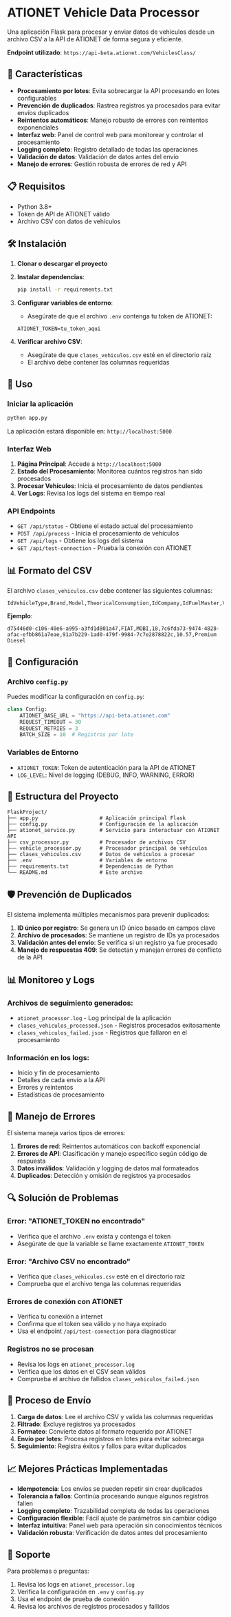 # ATIONET Vehicle Data Processor

Una aplicación Flask para procesar y enviar datos de vehículos desde un archivo CSV a la API de ATIONET de forma segura y eficiente.

**Endpoint utilizado**: `https://api-beta.ationet.com/VehiclesClass/`

## 🚀 Características

- **Procesamiento por lotes**: Evita sobrecargar la API procesando en lotes configurables
- **Prevención de duplicados**: Rastrea registros ya procesados para evitar envíos duplicados
- **Reintentos automáticos**: Manejo robusto de errores con reintentos exponenciales
- **Interfaz web**: Panel de control web para monitorear y controlar el procesamiento
- **Logging completo**: Registro detallado de todas las operaciones
- **Validación de datos**: Validación de datos antes del envío
- **Manejo de errores**: Gestión robusta de errores de red y API

## 📋 Requisitos

- Python 3.8+
- Token de API de ATIONET válido
- Archivo CSV con datos de vehículos

## 🛠️ Instalación

1. **Clonar o descargar el proyecto**

2. **Instalar dependencias**:
   ```bash
   pip install -r requirements.txt
   ```

3. **Configurar variables de entorno**:
   - Asegúrate de que el archivo `.env` contenga tu token de ATIONET:
   ```
   ATIONET_TOKEN=tu_token_aqui
   ```

4. **Verificar archivo CSV**:
   - Asegúrate de que `clases_vehiculos.csv` esté en el directorio raíz
   - El archivo debe contener las columnas requeridas

## 🎯 Uso

### Iniciar la aplicación

```bash
python app.py
```

La aplicación estará disponible en: `http://localhost:5000`

### Interfaz Web

1. **Página Principal**: Accede a `http://localhost:5000`
2. **Estado del Procesamiento**: Monitorea cuántos registros han sido procesados
3. **Procesar Vehículos**: Inicia el procesamiento de datos pendientes
4. **Ver Logs**: Revisa los logs del sistema en tiempo real

### API Endpoints

- `GET /api/status` - Obtiene el estado actual del procesamiento
- `POST /api/process` - Inicia el procesamiento de vehículos
- `GET /api/logs` - Obtiene los logs del sistema
- `GET /api/test-connection` - Prueba la conexión con ATIONET

## 📊 Formato del CSV

El archivo `clases_vehiculos.csv` debe contener las siguientes columnas:

```csv
IdVehicleType,Brand,Model,TheoricalConsumption,IdCompany,IdFuelMaster,VolumeLimit,Description
```

**Ejemplo**:
```csv
d75446d0-c106-40e6-a995-a3fd1d801a47,FIAT,MOBI,18,7c6fda73-9474-4828-afac-efbb861a7eae,91a7b229-1ad0-479f-9984-7c7e2878822c,10.57,Premium Diesel
```

## 🔧 Configuración

### Archivo `config.py`

Puedes modificar la configuración en `config.py`:

```python
class Config:
    ATIONET_BASE_URL = "https://api-beta.ationet.com"
    REQUEST_TIMEOUT = 30
    REQUEST_RETRIES = 3
    BATCH_SIZE = 10  # Registros por lote
```

### Variables de Entorno

- `ATIONET_TOKEN`: Token de autenticación para la API de ATIONET
- `LOG_LEVEL`: Nivel de logging (DEBUG, INFO, WARNING, ERROR)

## 📁 Estructura del Proyecto

```
FlaskProject/
├── app.py                    # Aplicación principal Flask
├── config.py                 # Configuración de la aplicación
├── ationet_service.py        # Servicio para interactuar con ATIONET API
├── csv_processor.py          # Procesador de archivos CSV
├── vehicle_processor.py      # Procesador principal de vehículos
├── clases_vehiculos.csv      # Datos de vehículos a procesar
├── .env                      # Variables de entorno
├── requirements.txt          # Dependencias de Python
└── README.md                 # Este archivo
```

## 🛡️ Prevención de Duplicados

El sistema implementa múltiples mecanismos para prevenir duplicados:

1. **ID único por registro**: Se genera un ID único basado en campos clave
2. **Archivo de procesados**: Se mantiene un registro de IDs ya procesados
3. **Validación antes del envío**: Se verifica si un registro ya fue procesado
4. **Manejo de respuestas 409**: Se detectan y manejan errores de conflicto de la API

## 📊 Monitoreo y Logs

### Archivos de seguimiento generados:

- `ationet_processor.log` - Log principal de la aplicación
- `clases_vehiculos_processed.json` - Registros procesados exitosamente
- `clases_vehiculos_failed.json` - Registros que fallaron en el procesamiento

### Información en los logs:

- Inicio y fin de procesamiento
- Detalles de cada envío a la API
- Errores y reintentos
- Estadísticas de procesamiento

## 🚨 Manejo de Errores

El sistema maneja varios tipos de errores:

1. **Errores de red**: Reintentos automáticos con backoff exponencial
2. **Errores de API**: Clasificación y manejo específico según código de respuesta
3. **Datos inválidos**: Validación y logging de datos mal formateados
4. **Duplicados**: Detección y omisión de registros ya procesados

## 🔍 Solución de Problemas

### Error: "ATIONET_TOKEN no encontrado"
- Verifica que el archivo `.env` exista y contenga el token
- Asegúrate de que la variable se llame exactamente `ATIONET_TOKEN`

### Error: "Archivo CSV no encontrado"
- Verifica que `clases_vehiculos.csv` esté en el directorio raíz
- Comprueba que el archivo tenga las columnas requeridas

### Errores de conexión con ATIONET
- Verifica tu conexión a internet
- Confirma que el token sea válido y no haya expirado
- Usa el endpoint `/api/test-connection` para diagnosticar

### Registros no se procesan
- Revisa los logs en `ationet_processor.log`
- Verifica que los datos en el CSV sean válidos
- Comprueba el archivo de fallidos `clases_vehiculos_failed.json`

## 🔄 Proceso de Envío

1. **Carga de datos**: Lee el archivo CSV y valida las columnas requeridas
2. **Filtrado**: Excluye registros ya procesados
3. **Formateo**: Convierte datos al formato requerido por ATIONET
4. **Envío por lotes**: Procesa registros en lotes para evitar sobrecarga
5. **Seguimiento**: Registra éxitos y fallos para evitar duplicados

## 📈 Mejores Prácticas Implementadas

- **Idempotencia**: Los envíos se pueden repetir sin crear duplicados
- **Tolerancia a fallos**: Continúa procesando aunque algunos registros fallen
- **Logging completo**: Trazabilidad completa de todas las operaciones
- **Configuración flexible**: Fácil ajuste de parámetros sin cambiar código
- **Interfaz intuitiva**: Panel web para operación sin conocimientos técnicos
- **Validación robusta**: Verificación de datos antes del procesamiento

## 🤝 Soporte

Para problemas o preguntas:

1. Revisa los logs en `ationet_processor.log`
2. Verifica la configuración en `.env` y `config.py`
3. Usa el endpoint de prueba de conexión
4. Revisa los archivos de registros procesados y fallidos
